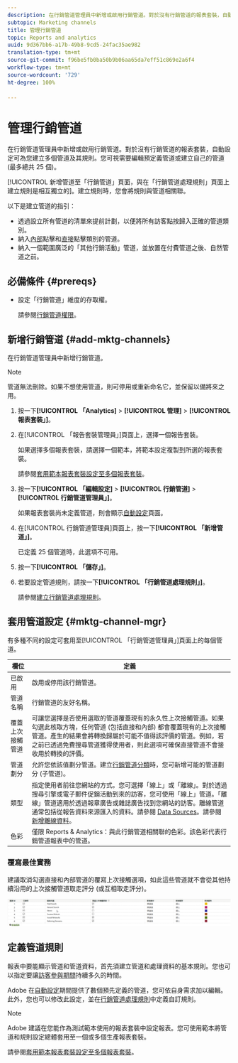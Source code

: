 ```yaml
---
description: 在行銷管道管理員中新增或啟用行銷管道。對於沒有行銷管道的報表套裝，自動設定可為您建立多個管道及其規則。您可視需要編輯預定義管道或建立自己的管道 (最多總共 25 個)。
subtopic: Marketing channels
title: 管理行銷管道
topic: Reports and analytics
uuid: 9d367bb6-a17b-49b8-9cd5-24fac35ae982
translation-type: tm+mt
source-git-commit: f96be5fb0ba50b9b06aa65da7eff51c869e2a6f4
workflow-type: tm+mt
source-wordcount: '729'
ht-degree: 100%

---
```



# 管理行銷管道

在行銷管道管理員中新增或啟用行銷管道。對於沒有行銷管道的報表套裝，自動設定可為您建立多個管道及其規則。您可視需要編輯預定義管道或建立自己的管道 (最多總共 25 個)。

[!UICONTROL 新增管道至「行銷管道」頁面，與在「行銷管道處理規則」頁面上建立規則是相互獨立的][](/help/components/c-marketing-channels/c-rules.md)。建立規則時，您會將規則與管道相關聯。

以下是建立管道的指引：

* 透過設立所有管道的清單來提前計劃，以便將所有訪客點按歸入正確的管道類別。
* 納入[內部](/help/components/c-marketing-channels/c-rules.md)點擊和[直接](/help/components/c-marketing-channels/c-rules.md)點擊類別的管道。
* 納入一個範圍廣泛的「其他行銷活動」管道，並放置在付費管道之後、自然管道之前。


## 必備條件 {#prereqs}

* 設定「行銷管道」維度的存取權。

   請參閱[行銷管道權限](/help/components/c-marketing-channels/c-channel-report-access.md)。

## 新增行銷管道 {#add-mktg-channels}

在行銷管道管理員中新增行銷管道。

>[!NOTE]
>
>管道無法刪除。如果不想使用管道，則可停用或重新命名它，並保留以備將來之用。

1. 按一下&#x200B;**[!UICONTROL 「Analytics]** > **[!UICONTROL 管理]** > **[!UICONTROL 報表套裝」]**。
1. 在[!UICONTROL 「報告套裝管理員」]頁面上，選擇一個報告套裝。

   如果選擇多個報表套裝，請選擇一個範本，將範本設定複製到所選的報表套裝。

   請參閱[套用範本報表套裝設定至多個報表套裝](/help/components/c-marketing-channels/c-getting-started-mchannel.md)。

1. 按一下&#x200B;**[!UICONTROL 「編輯設定]** > **[!UICONTROL 行銷管道]** > **[!UICONTROL 行銷管道管理員」]**。

   如果報表套裝尚未定義管道，則會顯示[自動設定](/help/components/c-marketing-channels/c-getting-started-mchannel.md)頁面。

1. 在[!UICONTROL 行銷管道管理員]頁面上，按一下&#x200B;**[!UICONTROL 「新增管道」]**。

   已定義 25 個管道時，此選項不可用。

1. 按一下&#x200B;**[!UICONTROL 「儲存」]**。
1. 若要設定管道規則，請按一下&#x200B;**[!UICONTROL 「行銷管道處理規則」]**。

   請參閱[建立行銷管道處理規則](/help/components/c-marketing-channels/c-rules.md)。

## 套用管道設定 {#mktg-channel-mgr}

有多種不同的設定可套用至[!UICONTROL 「行銷管道管理員」]頁面上的每個管道。

| 欄位 | 定義 |
|--- |--- |
| 已啟用 | 啟用或停用該行銷管道。 |
| 管道名稱 | 行銷管道的友好名稱。 |
| 覆蓋上次接觸管道 | 可讓您選擇是否使用選取的管道覆蓋現有的永久性上次接觸管道。如果勾選此核取方塊，任何管道 (包括直接和內部) 都會覆蓋現有的上次接觸管道。產生的結果會將轉換歸屬於可能不值得該評價的管道。例如，若之前已透過免費搜尋管道獲得使用者，則此選項可確保直接管道不會接收用於轉換的評價。 |
| 管道劃分 | 允許您依該值劃分管道。建立[行銷管道分類](/help/components/c-marketing-channels/classifictions-mchannel.md)時，您可新增可能的管道劃分 (子管道)。 |
| 類型 | 指定使用者前往您網站的方式。您可選擇「線上」或「離線」。對於透過搜尋引擎或電子郵件促銷活動到來的訪客，您可使用「線上」管道。「離線」管道適用於透過報章廣告或雜誌廣告找到您網站的訪客。離線管道通常包括從報告資料來源匯入的資料。請參閱 [Data Sources](https://docs.adobe.com/content/help/zh-Hant/analytics/import/data-sources/datasrc-home.html)。請參閱[新增離線資料](/help/components/c-marketing-channels/c-getting-started-mchannel.md)。 |
| 色彩 | 僅限 Reports &amp; Analytics：與此行銷管道相關聯的色彩。該色彩代表行銷管道報表中的管道。 |

### 覆寫最佳實務

建議取消勾選直接和內部管道的覆寫上次接觸選項，如此這些管道就不會從其他持續沿用的上次接觸管道取走評分 (或互相取走評分)。

![](assets/int-channel2.png)

## 定義管道規則

報表中要能顯示管道和管道資料，首先須建立管道和處理資料的基本規則。您也可以指定要讓[訪客參與期間](/help/components/c-marketing-channels/visitor-engagement.md)持續多久的時間。

Adobe 在[自動設定](/help/components/c-marketing-channels/c-getting-started-mchannel.md)期間提供了數個預先定義的管道，您可依自身需求加以編輯。此外，您也可以修改此設定，並在[行銷管道處理規則](/help/components/c-marketing-channels/c-rules.md)中定義自訂規則。

>[!NOTE]
>
>Adobe 建議在您能作為測試範本使用的報表套裝中設定報表。您可使用範本將管道和規則設定總體套用至一個或多個生產報表套裝。
>
>請參閱[套用範本報表套裝設定至多個報表套裝](/help/components/c-marketing-channels/c-getting-started-mchannel.md)。

